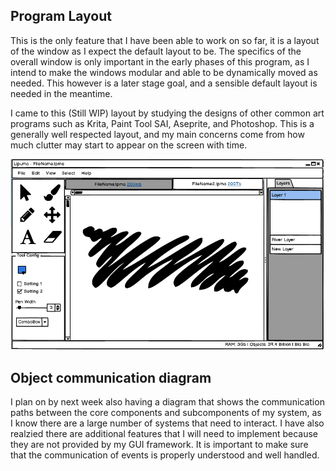## Program Layout

This is the only feature that I have been able to work on so far, it is a layout of the window as I expect the default layout to be. The specifics of the overall window is only important in the early phases of this program, as I intend to make the windows modular and able to be dynamically moved as needed. This however is a later stage goal, and a sensible default layout is needed in the meantime. 

I came to this (Still WIP) layout by studying the designs of other common art programs such as Krita, Paint Tool SAI, Aseprite, and Photoshop. This is a generally well respected layout, and my main concerns come from how much clutter may start to appear on the screen with time. 

![Balsemiq Layout](./img/Lipuma_Layout.png)

## Object communication diagram

I plan on by next week also having a diagram that shows the communication paths between the core components and subcomponents of my system, as I know there are a large number of systems that need to interact. I have also realzied there are additional features that I will need to implement because they are not provided by my GUI framework. It is important to make sure that the communication of events is properly understood and well handled.
